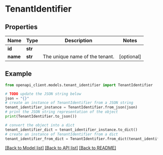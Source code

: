 # TenantIdentifier


## Properties

Name | Type | Description | Notes
------------ | ------------- | ------------- | -------------
**id** | **str** |  | 
**name** | **str** | The unique name of the tenant. | [optional] 

## Example

```python
from openapi_client.models.tenant_identifier import TenantIdentifier

# TODO update the JSON string below
json = "{}"
# create an instance of TenantIdentifier from a JSON string
tenant_identifier_instance = TenantIdentifier.from_json(json)
# print the JSON string representation of the object
print(TenantIdentifier.to_json())

# convert the object into a dict
tenant_identifier_dict = tenant_identifier_instance.to_dict()
# create an instance of TenantIdentifier from a dict
tenant_identifier_from_dict = TenantIdentifier.from_dict(tenant_identifier_dict)
```
[[Back to Model list]](../README.md#documentation-for-models) [[Back to API list]](../README.md#documentation-for-api-endpoints) [[Back to README]](../README.md)


